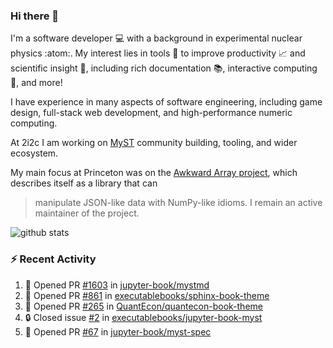 ### Hi there 👋 

I'm a software developer 💻 with a background in experimental nuclear physics :atom:. My interest lies in tools :wrench: to improve productivity :chart_with_upwards_trend: and scientific insight :telescope:, including rich documentation 📚, interactive computing 🧮, and more! 

I have experience in many aspects of software engineering, including game design, full-stack web development, and high-performance numeric computing. 

At 2i2c I am working on [MyST](https://github.com/jupyter-book/mystmd) community building, tooling, and wider ecosystem. 

My main focus at Princeton was on the [Awkward Array project](awkward-array.org/), which describes itself as a library that can 
> manipulate JSON-like data with NumPy-like idioms. I remain an active maintainer of the project. 

![github stats](https://github-readme-stats.vercel.app/api?username=agoose77&show_icons=true&hide_rank=true&hide_title=true&bg_color=30,e76445,904e95&text_color=efe3ec&icon_color=efe3ec)
<!--
**agoose77/agoose77** is a ✨ _special_ ✨ repository because its `README.md` (this file) appears on your GitHub profile.

Here are some ideas to get you started:

- 🔭 I’m currently working on ...
- 🌱 I’m currently learning ...
- 👯 I’m looking to collaborate on ...
- 🤔 I’m looking for help with ...
- 💬 Ask me about ...
- 📫 How to reach me: ...
- 😄 Pronouns: ...
- ⚡ Fun fact: ...
-->

### :zap: Recent Activity

<!--START_SECTION:activity-->
1. 💪 Opened PR [#1603](https://github.com/jupyter-book/mystmd/pull/1603) in [jupyter-book/mystmd](https://github.com/jupyter-book/mystmd)
2. 💪 Opened PR [#861](https://github.com/executablebooks/sphinx-book-theme/pull/861) in [executablebooks/sphinx-book-theme](https://github.com/executablebooks/sphinx-book-theme)
3. 💪 Opened PR [#265](https://github.com/QuantEcon/quantecon-book-theme/pull/265) in [QuantEcon/quantecon-book-theme](https://github.com/QuantEcon/quantecon-book-theme)
4. 🔒 Closed issue [#2](https://github.com/executablebooks/jupyter-book-myst/issues/2) in [executablebooks/jupyter-book-myst](https://github.com/executablebooks/jupyter-book-myst)
5. 💪 Opened PR [#67](https://github.com/jupyter-book/myst-spec/pull/67) in [jupyter-book/myst-spec](https://github.com/jupyter-book/myst-spec)
<!--END_SECTION:activity-->
